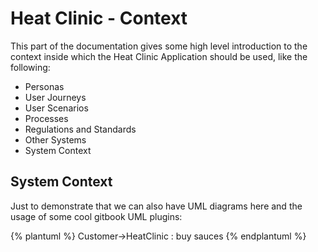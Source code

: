 # Heat Clinic - Context

This part of the documentation gives some high level introduction to the context inside which the Heat Clinic Application should be used, like the following:

 * Personas
 * User Journeys
 * User Scenarios
 * Processes
 * Regulations and Standards
 * Other Systems
 * System Context

## System Context

Just to demonstrate that we can also have UML diagrams here and the usage of some cool gitbook UML plugins:

{% plantuml %}
Customer->HeatClinic : buy sauces
{% endplantuml %}
